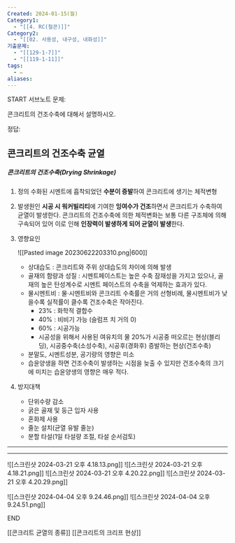 ```yaml
---
Created: 2024-01-15(월)
Category1:
  - "[[4. RC(철콘)]]"
Category2:
  - "[[02. 사용성, 내구성, 내화성]]"
기출문제:
  - "[[129-1-7]]"
  - "[[119-1-11]]"
tags:
  - ✏️
aliases:
---
```

START
서브노트
문제:  

콘크리트의 건조수축에 대해서 설명하시오.

정답: 

## 콘크리트의 건조수축 균열
##### 콘크리트의 건조수축(Drying Shrinkage)

1. 정의
    수화된 시멘트에 흡착되었던 **수분이 증발**하여 콘크리트에 생기는 체적변형
2. 발생원인
	**시공 시 워커빌리티**에 기여한 **잉여수가 건조**하면서 콘크리트가 수축하여 균열이 발생한다. 콘크리트의 건조수축에 의한 체적변화는 보통 다른 구조체에 의해 구속되어 있어 이로 인해 **인장력이 발생하게 되어 균열이 발생**한다.
3. 영향요인
    
    ![[Pasted image 20230622203310.png|600]]
    
    - 상대습도 : 콘크리트와 주위 상대습도의 차이에 의해 발생
    - 골재의 함량과 성질 : 시멘트페이스트는 높은 수축 잠재성을 가지고 있으나, 골재의 높은 탄성계수로 시멘트 페이스트의 수축을 억제하는 효과가 있다.
    - 물시멘트비 : 물·시멘트비와 콘크리트 수축률은 거의 선형비례, 물시멘트비가 낮을수록 실적률이 클수록 건조수축은 작아진다.
        - 23% : 화학적 결합수
        - 40% : 비비기 가능 (슬럼프 치 거의 0)
        - 60% : 시공가능
        - 시공성을 위해서 사용된 여유치의 물 20%가 시공중 떠오르는 현상(블리딩), 시공중수축(소성수축), 시공후(경화후) 증발하는 현상(건조수축)
    - 분말도, 시멘트성분, 공기량의 영향은 미소
    - 습윤양생을 하면 건조수축이 발생하는 시점을 늦출 수 있지만 건조수축의 크기에 미치는 습윤양생의 영향은 매우 적다.
4. 방지대책
	- 단위수량 감소
	- 굵은 골재 및 둥근 입자 사용
	- 혼화제 사용
	- 줄눈 설치(균열 유발 줄눈)
	- 분할 타설(1일 타설량 조절, 타설 순서검토)

***
***
![[스크린샷 2024-03-21 오후 4.18.13.png]]
![[스크린샷 2024-03-21 오후 4.18.21.png]]
![[스크린샷 2024-03-21 오후 4.20.22.png]]
![[스크린샷 2024-03-21 오후 4.20.29.png]]

![[스크린샷 2024-04-04 오후 9.24.46.png]]
![[스크린샷 2024-04-04 오후 9.24.51.png]]


<!--ID: 1687436091481-->
END


[[콘크리트 균열의 종류]]
[[콘크리트의 크리프 현상]]